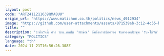 ```yaml
---
layout: post
code: "ART2411211639QMA8UU"
origin_url: "https://www.matichon.co.th/politics/news_4912934"
image: "https://github.com/user-attachments/assets/871539ab-3c12-4c55-b796-3d1fd883c435"
title: ""
description: "ระทึกวันนี้ ศาล รธน.ถกปม 'ทักษิณ' ล้มล้างการปกครอง จับตาองค์ประชุม 'รับ-ไม่รับ' คำร้อง"
category: "POLITICS"
language: "th"
date: 2024-11-21T16:56:26.308Z
---
```


# 